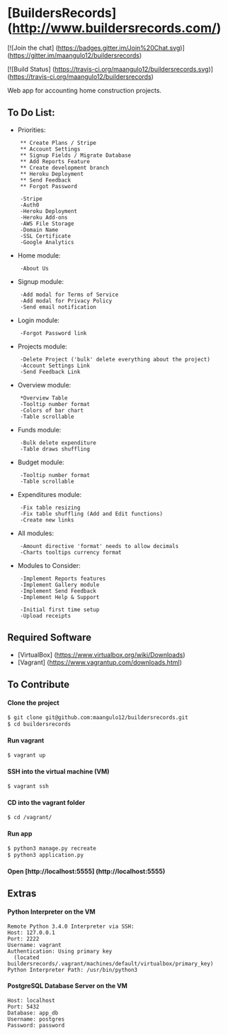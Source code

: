 # [BuildersRecords] (http://www.buildersrecords.com/)

[![Join the chat] (https://badges.gitter.im/Join%20Chat.svg)] (https://gitter.im/maangulo12/buildersrecords)

[![Build Status] (https://travis-ci.org/maangulo12/buildersrecords.svg)] (https://travis-ci.org/maangulo12/buildersrecords)

Web app for accounting home construction projects.

## To Do List:

+ Priorities:
```
    ** Create Plans / Stripe
    ** Account Settings  
    ** Signup Fields / Migrate Database
    ** Add Reports Feature
    ** Create development branch
    ** Heroku Deployment
    ** Send Feedback
    ** Forgot Password

    -Stripe
    -Auth0
    -Heroku Deployment
    -Heroku Add-ons
    -AWS File Storage
    -Domain Name
    -SSL Certificate
    -Google Analytics
```

+ Home module:
```
    -About Us
```

+ Signup module:
```
    -Add modal for Terms of Service
    -Add modal for Privacy Policy
    -Send email notification
```

+ Login module:
```
    -Forgot Password link
```

+ Projects module:
```
    -Delete Project ('bulk' delete everything about the project)
    -Account Settings Link
    -Send Feedback Link
```

+ Overview module:
```
    *Overview Table
    -Tooltip number format
    -Colors of bar chart
    -Table scrollable
```

+ Funds module:
```
    -Bulk delete expenditure
    -Table draws shuffling
```

+ Budget module:
```
    -Tooltip number format
    -Table scrollable
```

+ Expenditures module:
```
    -Fix table resizing
    -Fix table shuffling (Add and Edit functions)
    -Create new links
```

+ All modules:
```
    -Amount directive 'format' needs to allow decimals
    -Charts tooltips currency format
```

+ Modules to Consider:
```
    -Implement Reports features
    -Implement Gallery module
    -Implement Send Feedback
    -Implement Help & Support

    -Initial first time setup
    -Upload receipts
```

## Required Software

+ [VirtualBox] (https://www.virtualbox.org/wiki/Downloads)
+ [Vagrant] (https://www.vagrantup.com/downloads.html)

## To Contribute

#### Clone the project
>
```bash
$ git clone git@github.com:maangulo12/buildersrecords.git
$ cd buildersrecords
```

#### Run vagrant
>
```bash
$ vagrant up    
```

#### SSH into the virtual machine (VM)
>
```bash
$ vagrant ssh
```

#### CD into the vagrant folder
>
```bash
$ cd /vagrant/
```

#### Run app
>
```bash
$ python3 manage.py recreate
$ python3 application.py    
```

#### Open [http://localhost:5555] (http://localhost:5555)

## Extras

#### Python Interpreter on the VM
```
Remote Python 3.4.0 Interpreter via SSH:
Host: 127.0.0.1
Port: 2222
Username: vagrant
Authentication: Using primary key
  (located buildersrecords/.vagrant/machines/default/virtualbox/primary_key)
Python Interpreter Path: /usr/bin/python3
```

#### PostgreSQL Database Server on the VM
```
Host: localhost
Port: 5432
Database: app_db
Username: postgres
Password: password
```
